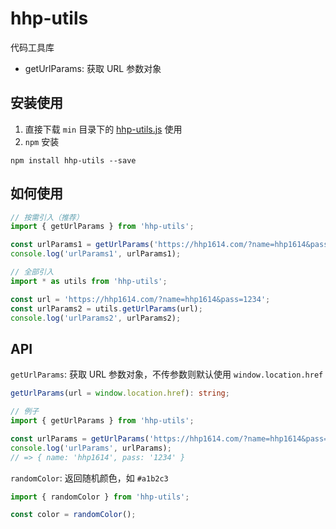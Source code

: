 # hhp-utils

代码工具库

- getUrlParams: 获取 URL 参数对象

## 安装使用

1. 直接下载 `min` 目录下的 [hhp-utils.js](https://github.com/hhp1614/hhp-utils/blob/master/min/hhp-utils.js) 使用
2. `npm` 安装

```shell
npm install hhp-utils --save
```

## 如何使用

```ts
// 按需引入（推荐）
import { getUrlParams } from 'hhp-utils';

const urlParams1 = getUrlParams('https://hhp1614.com/?name=hhp1614&pass=1234');
console.log('urlParams1', urlParams1);

// 全部引入
import * as utils from 'hhp-utils';

const url = 'https://hhp1614.com/?name=hhp1614&pass=1234';
const urlParams2 = utils.getUrlParams(url);
console.log('urlParams2', urlParams2);
```

## API

`getUrlParams`: 获取 URL 参数对象，不传参数则默认使用 `window.location.href`

```ts
getUrlParams(url = window.location.href): string;

// 例子
import { getUrlParams } from 'hhp-utils';

const urlParams = getUrlParams('https://hhp1614.com/?name=hhp1614&pass=1234');
console.log('urlParams', urlParams);
// => { name: 'hhp1614', pass: '1234' }
```

`randomColor`: 返回随机颜色，如 `#a1b2c3`

```ts
import { randomColor } from 'hhp-utils';

const color = randomColor();
```
